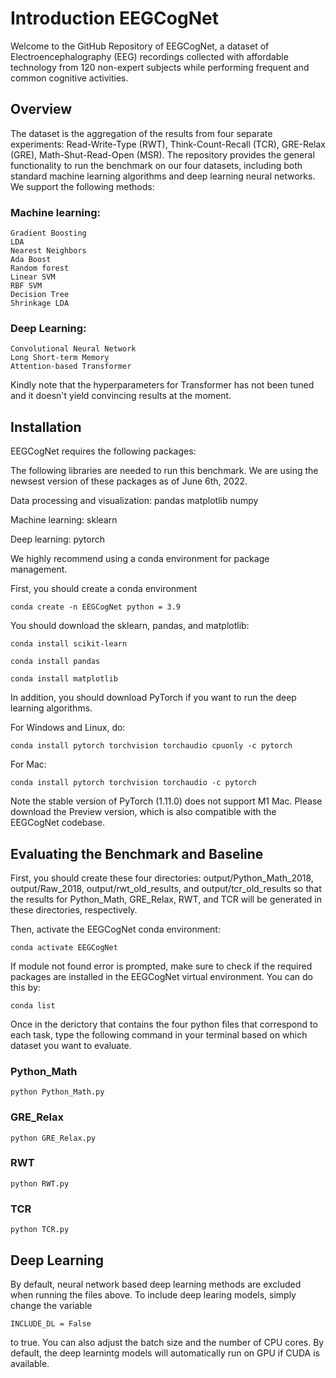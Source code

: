 # Introduction EEGCogNet
Welcome to the GitHub Repository of EEGCogNet, a dataset of Electroencephalography (EEG) recordings collected with affordable technology from 120 non-expert subjects while performing frequent and common cognitive activities. 

## Overview
The dataset is the aggregation of the results from four separate experiments: Read-Write-Type (RWT), Think-Count-Recall (TCR), GRE-Relax (GRE), Math-Shut-Read-Open (MSR). The repository provides the general functionality to run the benchmark on our four datasets, including both standard machine learning algorithms and deep learning neural networks. We support the following methods:

### Machine learning:
```
Gradient Boosting
LDA
Nearest Neighbors
Ada Boost
Random forest
Linear SVM
RBF SVM
Decision Tree
Shrinkage LDA
```
### Deep Learning:
```
Convolutional Neural Network
Long Short-term Memory 
Attention-based Transformer
```
Kindly note that the hyperparameters for Transformer has not been tuned and it doesn't yield convincing results at the moment.


## Installation
EEGCogNet requires the following packages: 

The following libraries are needed to run this benchmark. We are using the newsest version of these packages as of June 6th, 2022. 

Data processing and visualization:
pandas
matplotlib
numpy

Machine learning:
sklearn

Deep learning: 
pytorch

We highly recommend using a conda environment for package management.

First, you should create a conda environment
```
conda create -n EEGCogNet python = 3.9
```

You should download the sklearn, pandas, and matplotlib:
```
conda install scikit-learn
```
```
conda install pandas
```
```
conda install matplotlib
```

In addition, you should download PyTorch if you want to run the deep learning algorithms. 

For Windows and Linux, do:
```
conda install pytorch torchvision torchaudio cpuonly -c pytorch
```

For Mac:
```
conda install pytorch torchvision torchaudio -c pytorch
```
Note the stable version of PyTorch (1.11.0) does not support M1 Mac. Please download the Preview version, which is also compatible with the EEGCogNet codebase. 

## Evaluating the Benchmark and Baseline
First, you should create these four directories: output/Python_Math_2018, output/Raw_2018, output/rwt_old_results, and output/tcr_old_results so that the results for Python_Math, GRE_Relax, RWT, and TCR will be generated in these directories, respectively.

Then, activate the EEGCogNet conda environment:
```
conda activate EEGCogNet
```

If module not found error is prompted, make sure to check if the required packages are installed in the EEGCogNet virtual environment. You can do this by:
```
conda list
```

Once in the derictory that contains the four python files that correspond to each task, type the following command in your terminal based on which dataset you want to evaluate.

### Python_Math
```
python Python_Math.py
```

### GRE_Relax
```
python GRE_Relax.py
```

### RWT
```
python RWT.py
```

### TCR
```
python TCR.py
```

## Deep Learning
By default, neural network based deep learning methods are excluded when running the files above. To include deep learing models, simply change the variable 
```
INCLUDE_DL = False
```
to true. You can also adjust the batch size and the number of CPU cores. By default, the deep learnintg models will automatically run on GPU if CUDA is available.



